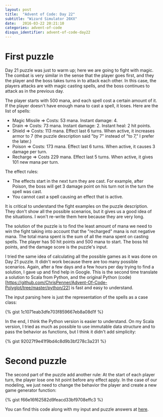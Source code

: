 ```yaml
---
layout: post
title:  "Advent of Code: Day 22"
subtitle: "Wizard Simulator 20XX"
date:   2016-03-22 20:21:10
categories: advent-of-code
disqus_identifier: advent-of-code-day22
---
```

# First puzzle 
Day 21 puzzle was just to warm up; here we are going to fight with magic. The combat is very similar in the sense that the player goes first, and they the player and the boss takes turns in to attack each other. In this case, the players attacks are with magic casting spells, and the boss continues to attack as in the previous day. 

The player starts with 500 mana, and each spell cost a certain amount of it. If the player doesn't have enough mana to cast a spell, it loses. Here are the list of spells:

- Magic Missile => Costs: 53 mana. Instant damage: 4.
- Drain => Costs: 73 mana. Instant damage: 2. Instant heal: 2 hit points.
- Shield => Costs: 113 mana. Effect last 6 turns. When active, it increases armor to 7 (the puzzle description said "by 7" instead of "to 7,"  I prefer the later.)
- Poison => Costs: 173 mana. Effect last 6 turns. When active, it causes 3 damage per turn.
- Recharge => Costs 229 mana. Effect last 5 turns. When active, it gives 101 new mana per turn.

The effect rules:

- The effects start in the next turn they are cast. For example, after Poison, the boss will get 3 damage point on his turn not in the turn the spell was cast.
- You cannot cast a spell causing an effect that is active. 

It is critical to understand the fight examples on the puzzle description. They don't show all the possible scenarios, but it gives us a good idea of the situations. I won't re-write them here because they are very long.

The solution of the puzzle is to find the least amount of mana we need to win the fight taking into account that the "recharged" mana is not negative mana. The total mana spent is the sum of all the mana spent on casting spells. The player has 50 hit points and 500 mana to start. The boss hit points, and the damage score is the puzzle's input.

I tried the same idea of calculating all the possible games as it was done on Day 21 puzzle. It didn't work because there are too many possible scenarios. Again, after a few days and a few hours per day trying to find a solution, I gave up and find help in Google. This is the second time translate a solution to Scala from Python, and the original Python (code)[https://github.com/ChrisPenner/Advent-Of-Code-Polyglot/tree/master/python/22]  is fast and easy to understand. 

The input parsing here is just the representation of the spells as a case class:

{% gist 1c1071eab3dfe703f859667eb8a08d1f %}

In the end, I think the Python version is easier to understand. On my Scala version, I tried as much as possible to use immutable data structure and to pass the behavior as functions, but I think it didn't add simplicity:

{% gist 92027f9e41f9bd4c8d9b3bf278c3a231 %}

# Second puzzle
The second part of the puzzle add another rule: At the start of each player turn, the player lose one hit point before any effect apply. In the case of our modeling, we just need to change the behavior the player and create a new game generator function:

{% gist f66e16f62582d9feacd33bf9708effc3 %}

You can find this code along with my input and puzzle answers at [here](https://github.com/darienmt/advent-of-code/blob/master/scala/src/main/scala/Day22.sc).